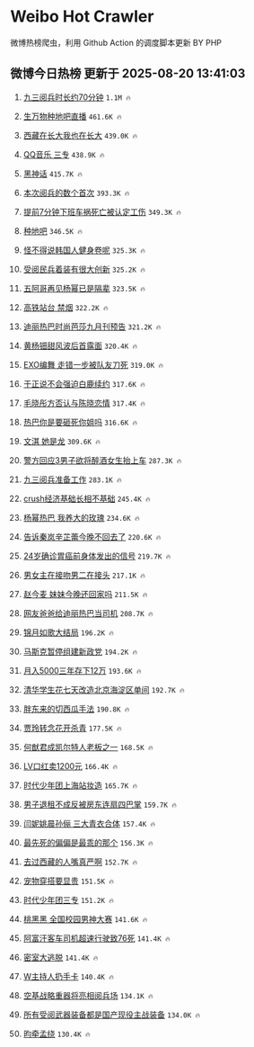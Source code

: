 # Weibo Hot Crawler 



微博热榜爬虫，利用 Github Action 的调度脚本更新 BY PHP 


## 微博今日热榜 更新于 2025-08-20 13:41:03 
1. [九三阅兵时长约70分钟](https://s.weibo.com/weibo?q=%23%E4%B9%9D%E4%B8%89%E9%98%85%E5%85%B5%E6%97%B6%E9%95%BF%E7%BA%A670%E5%88%86%E9%92%9F%23&t=31&band_rank=1&Refer=top) `1.1M 🔥` 

1. [生万物种地吧直播](https://s.weibo.com/weibo?q=%23%E7%94%9F%E4%B8%87%E7%89%A9%E7%A7%8D%E5%9C%B0%E5%90%A7%E7%9B%B4%E6%92%AD%23&t=31&band_rank=2&Refer=top) `461.6K 🔥` 

1. [西藏在长大我也在长大](https://s.weibo.com/weibo?q=%23%E8%A5%BF%E8%97%8F%E5%9C%A8%E9%95%BF%E5%A4%A7%E6%88%91%E4%B9%9F%E5%9C%A8%E9%95%BF%E5%A4%A7%23&t=31&band_rank=3&Refer=top) `439.0K 🔥` 

1. [QQ音乐 三专](https://s.weibo.com/weibo?q=QQ%E9%9F%B3%E4%B9%90%20%E4%B8%89%E4%B8%93&t=31&band_rank=4&Refer=top) `438.9K 🔥` 

1. [黑神话](https://s.weibo.com/weibo?q=%23%E9%BB%91%E7%A5%9E%E8%AF%9D%23&t=31&band_rank=5&Refer=top) `415.7K 🔥` 

1. [本次阅兵的数个首次](https://s.weibo.com/weibo?q=%23%E6%9C%AC%E6%AC%A1%E9%98%85%E5%85%B5%E7%9A%84%E6%95%B0%E4%B8%AA%E9%A6%96%E6%AC%A1%23&t=31&band_rank=6&Refer=top) `393.3K 🔥` 

1. [提前7分钟下班车祸死亡被认定工伤](https://s.weibo.com/weibo?q=%23%E6%8F%90%E5%89%8D7%E5%88%86%E9%92%9F%E4%B8%8B%E7%8F%AD%E8%BD%A6%E7%A5%B8%E6%AD%BB%E4%BA%A1%E8%A2%AB%E8%AE%A4%E5%AE%9A%E5%B7%A5%E4%BC%A4%23&t=31&band_rank=7&Refer=top) `349.3K 🔥` 

1. [种地吧](https://s.weibo.com/weibo?q=%E7%A7%8D%E5%9C%B0%E5%90%A7&t=31&band_rank=8&Refer=top) `346.5K 🔥` 

1. [怪不得说韩国人健身卷呢](https://s.weibo.com/weibo?q=%E6%80%AA%E4%B8%8D%E5%BE%97%E8%AF%B4%E9%9F%A9%E5%9B%BD%E4%BA%BA%E5%81%A5%E8%BA%AB%E5%8D%B7%E5%91%A2&t=31&band_rank=9&Refer=top) `325.3K 🔥` 

1. [受阅民兵着装有很大创新](https://s.weibo.com/weibo?q=%23%E5%8F%97%E9%98%85%E6%B0%91%E5%85%B5%E7%9D%80%E8%A3%85%E6%9C%89%E5%BE%88%E5%A4%A7%E5%88%9B%E6%96%B0%23&t=31&band_rank=10&Refer=top) `325.2K 🔥` 

1. [五阿哥再见杨幂已是隔辈](https://s.weibo.com/weibo?q=%E4%BA%94%E9%98%BF%E5%93%A5%E5%86%8D%E8%A7%81%E6%9D%A8%E5%B9%82%E5%B7%B2%E6%98%AF%E9%9A%94%E8%BE%88&t=31&band_rank=11&Refer=top) `323.5K 🔥` 

1. [高铁站台 禁烟](https://s.weibo.com/weibo?q=%E9%AB%98%E9%93%81%E7%AB%99%E5%8F%B0%20%E7%A6%81%E7%83%9F&t=31&band_rank=12&Refer=top) `322.2K 🔥` 

1. [迪丽热巴时尚芭莎九月刊预告](https://s.weibo.com/weibo?q=%23%E8%BF%AA%E4%B8%BD%E7%83%AD%E5%B7%B4%E6%97%B6%E5%B0%9A%E8%8A%AD%E8%8E%8E%E4%B9%9D%E6%9C%88%E5%88%8A%E9%A2%84%E5%91%8A%23&t=31&band_rank=13&Refer=top) `321.2K 🔥` 

1. [黄杨钿甜风波后首露面](https://s.weibo.com/weibo?q=%23%E9%BB%84%E6%9D%A8%E9%92%BF%E7%94%9C%E9%A3%8E%E6%B3%A2%E5%90%8E%E9%A6%96%E9%9C%B2%E9%9D%A2%23&t=31&band_rank=14&Refer=top) `320.4K 🔥` 

1. [EXO编舞 走错一步被队友刀死](https://s.weibo.com/weibo?q=EXO%E7%BC%96%E8%88%9E%20%E8%B5%B0%E9%94%99%E4%B8%80%E6%AD%A5%E8%A2%AB%E9%98%9F%E5%8F%8B%E5%88%80%E6%AD%BB&t=31&band_rank=15&Refer=top) `319.0K 🔥` 

1. [于正说不会强迫白鹿续约](https://s.weibo.com/weibo?q=%23%E4%BA%8E%E6%AD%A3%E8%AF%B4%E4%B8%8D%E4%BC%9A%E5%BC%BA%E8%BF%AB%E7%99%BD%E9%B9%BF%E7%BB%AD%E7%BA%A6%23&t=31&band_rank=16&Refer=top) `317.6K 🔥` 

1. [毛晓彤方否认与陈晓恋情](https://s.weibo.com/weibo?q=%23%E6%AF%9B%E6%99%93%E5%BD%A4%E6%96%B9%E5%90%A6%E8%AE%A4%E4%B8%8E%E9%99%88%E6%99%93%E6%81%8B%E6%83%85%23&t=31&band_rank=17&Refer=top) `317.4K 🔥` 

1. [热巴你是要砸死你姐吗](https://s.weibo.com/weibo?q=%23%E7%83%AD%E5%B7%B4%E4%BD%A0%E6%98%AF%E8%A6%81%E7%A0%B8%E6%AD%BB%E4%BD%A0%E5%A7%90%E5%90%97%23&t=31&band_rank=18&Refer=top) `316.6K 🔥` 

1. [文淇 她是龙](https://s.weibo.com/weibo?q=%E6%96%87%E6%B7%87%20%E5%A5%B9%E6%98%AF%E9%BE%99&t=31&band_rank=19&Refer=top) `309.6K 🔥` 

1. [警方回应3男子欲将醉酒女生抬上车](https://s.weibo.com/weibo?q=%23%E8%AD%A6%E6%96%B9%E5%9B%9E%E5%BA%943%E7%94%B7%E5%AD%90%E6%AC%B2%E5%B0%86%E9%86%89%E9%85%92%E5%A5%B3%E7%94%9F%E6%8A%AC%E4%B8%8A%E8%BD%A6%23&t=31&band_rank=20&Refer=top) `287.3K 🔥` 

1. [九三阅兵准备工作](https://s.weibo.com/weibo?q=%23%E4%B9%9D%E4%B8%89%E9%98%85%E5%85%B5%E5%87%86%E5%A4%87%E5%B7%A5%E4%BD%9C%23&t=31&band_rank=21&Refer=top) `283.1K 🔥` 

1. [crush经济基础长相不基础](https://s.weibo.com/weibo?q=crush%E7%BB%8F%E6%B5%8E%E5%9F%BA%E7%A1%80%E9%95%BF%E7%9B%B8%E4%B8%8D%E5%9F%BA%E7%A1%80&t=31&band_rank=22&Refer=top) `245.4K 🔥` 

1. [杨幂热巴 我养大的玫瑰](https://s.weibo.com/weibo?q=%E6%9D%A8%E5%B9%82%E7%83%AD%E5%B7%B4%20%E6%88%91%E5%85%BB%E5%A4%A7%E7%9A%84%E7%8E%AB%E7%91%B0&t=31&band_rank=23&Refer=top) `234.6K 🔥` 

1. [告诉秦岚辛芷蕾今晚不回去了](https://s.weibo.com/weibo?q=%E5%91%8A%E8%AF%89%E7%A7%A6%E5%B2%9A%E8%BE%9B%E8%8A%B7%E8%95%BE%E4%BB%8A%E6%99%9A%E4%B8%8D%E5%9B%9E%E5%8E%BB%E4%BA%86&t=31&band_rank=24&Refer=top) `220.6K 🔥` 

1. [24岁确诊胃癌前身体发出的信号](https://s.weibo.com/weibo?q=24%E5%B2%81%E7%A1%AE%E8%AF%8A%E8%83%83%E7%99%8C%E5%89%8D%E8%BA%AB%E4%BD%93%E5%8F%91%E5%87%BA%E7%9A%84%E4%BF%A1%E5%8F%B7&t=31&band_rank=25&Refer=top) `219.7K 🔥` 

1. [男女主在接吻男二在接头](https://s.weibo.com/weibo?q=%E7%94%B7%E5%A5%B3%E4%B8%BB%E5%9C%A8%E6%8E%A5%E5%90%BB%E7%94%B7%E4%BA%8C%E5%9C%A8%E6%8E%A5%E5%A4%B4&t=31&band_rank=26&Refer=top) `217.1K 🔥` 

1. [赵今麦 妹妹今晚还回家吗](https://s.weibo.com/weibo?q=%E8%B5%B5%E4%BB%8A%E9%BA%A6%20%E5%A6%B9%E5%A6%B9%E4%BB%8A%E6%99%9A%E8%BF%98%E5%9B%9E%E5%AE%B6%E5%90%97&t=31&band_rank=27&Refer=top) `211.5K 🔥` 

1. [网友爸爸给迪丽热巴当司机](https://s.weibo.com/weibo?q=%23%E7%BD%91%E5%8F%8B%E7%88%B8%E7%88%B8%E7%BB%99%E8%BF%AA%E4%B8%BD%E7%83%AD%E5%B7%B4%E5%BD%93%E5%8F%B8%E6%9C%BA%23&t=31&band_rank=28&Refer=top) `208.7K 🔥` 

1. [锦月如歌大结局](https://s.weibo.com/weibo?q=%E9%94%A6%E6%9C%88%E5%A6%82%E6%AD%8C%E5%A4%A7%E7%BB%93%E5%B1%80&t=31&band_rank=29&Refer=top) `196.2K 🔥` 

1. [马斯克暂停组建新政党](https://s.weibo.com/weibo?q=%23%E9%A9%AC%E6%96%AF%E5%85%8B%E6%9A%82%E5%81%9C%E7%BB%84%E5%BB%BA%E6%96%B0%E6%94%BF%E5%85%9A%23&t=31&band_rank=30&Refer=top) `194.2K 🔥` 

1. [月入5000三年存下12万](https://s.weibo.com/weibo?q=%E6%9C%88%E5%85%A55000%E4%B8%89%E5%B9%B4%E5%AD%98%E4%B8%8B12%E4%B8%87&t=31&band_rank=31&Refer=top) `193.6K 🔥` 

1. [清华学生花七天改造北京海淀区单间](https://s.weibo.com/weibo?q=%E6%B8%85%E5%8D%8E%E5%AD%A6%E7%94%9F%E8%8A%B1%E4%B8%83%E5%A4%A9%E6%94%B9%E9%80%A0%E5%8C%97%E4%BA%AC%E6%B5%B7%E6%B7%80%E5%8C%BA%E5%8D%95%E9%97%B4&t=31&band_rank=32&Refer=top) `192.7K 🔥` 

1. [胖东来的切西瓜手法](https://s.weibo.com/weibo?q=%23%E8%83%96%E4%B8%9C%E6%9D%A5%E7%9A%84%E5%88%87%E8%A5%BF%E7%93%9C%E6%89%8B%E6%B3%95%23&t=31&band_rank=33&Refer=top) `190.8K 🔥` 

1. [贾玲转念花开杀青](https://s.weibo.com/weibo?q=%23%E8%B4%BE%E7%8E%B2%E8%BD%AC%E5%BF%B5%E8%8A%B1%E5%BC%80%E6%9D%80%E9%9D%92%23&t=31&band_rank=34&Refer=top) `177.5K 🔥` 

1. [何猷君成凯尔特人老板之一](https://s.weibo.com/weibo?q=%23%E4%BD%95%E7%8C%B7%E5%90%9B%E6%88%90%E5%87%AF%E5%B0%94%E7%89%B9%E4%BA%BA%E8%80%81%E6%9D%BF%E4%B9%8B%E4%B8%80%23&t=31&band_rank=35&Refer=top) `168.5K 🔥` 

1. [LV口红卖1200元](https://s.weibo.com/weibo?q=%23LV%E5%8F%A3%E7%BA%A2%E5%8D%961200%E5%85%83%23&t=31&band_rank=36&Refer=top) `166.4K 🔥` 

1. [时代少年团上海站妆造](https://s.weibo.com/weibo?q=%23%E6%97%B6%E4%BB%A3%E5%B0%91%E5%B9%B4%E5%9B%A2%E4%B8%8A%E6%B5%B7%E7%AB%99%E5%A6%86%E9%80%A0%23&t=31&band_rank=37&Refer=top) `165.7K 🔥` 

1. [男子退租不成反被房东连扇四巴掌](https://s.weibo.com/weibo?q=%23%E7%94%B7%E5%AD%90%E9%80%80%E7%A7%9F%E4%B8%8D%E6%88%90%E5%8F%8D%E8%A2%AB%E6%88%BF%E4%B8%9C%E8%BF%9E%E6%89%87%E5%9B%9B%E5%B7%B4%E6%8E%8C%23&t=31&band_rank=38&Refer=top) `159.7K 🔥` 

1. [闫妮姚晨孙俪 三大青衣合体](https://s.weibo.com/weibo?q=%E9%97%AB%E5%A6%AE%E5%A7%9A%E6%99%A8%E5%AD%99%E4%BF%AA%20%E4%B8%89%E5%A4%A7%E9%9D%92%E8%A1%A3%E5%90%88%E4%BD%93&t=31&band_rank=39&Refer=top) `157.4K 🔥` 

1. [最先死的偏偏是最乖的那个](https://s.weibo.com/weibo?q=%E6%9C%80%E5%85%88%E6%AD%BB%E7%9A%84%E5%81%8F%E5%81%8F%E6%98%AF%E6%9C%80%E4%B9%96%E7%9A%84%E9%82%A3%E4%B8%AA&t=31&band_rank=40&Refer=top) `156.3K 🔥` 

1. [去过西藏的人嘴真严啊](https://s.weibo.com/weibo?q=%E5%8E%BB%E8%BF%87%E8%A5%BF%E8%97%8F%E7%9A%84%E4%BA%BA%E5%98%B4%E7%9C%9F%E4%B8%A5%E5%95%8A&t=31&band_rank=41&Refer=top) `152.7K 🔥` 

1. [宠物穿搭要显贵](https://s.weibo.com/weibo?q=%E5%AE%A0%E7%89%A9%E7%A9%BF%E6%90%AD%E8%A6%81%E6%98%BE%E8%B4%B5&t=31&band_rank=42&Refer=top) `151.5K 🔥` 

1. [时代少年团三专](https://s.weibo.com/weibo?q=%E6%97%B6%E4%BB%A3%E5%B0%91%E5%B9%B4%E5%9B%A2%E4%B8%89%E4%B8%93&t=31&band_rank=43&Refer=top) `151.2K 🔥` 

1. [桃黑黑 全国校园男神大赛](https://s.weibo.com/weibo?q=%E6%A1%83%E9%BB%91%E9%BB%91%20%E5%85%A8%E5%9B%BD%E6%A0%A1%E5%9B%AD%E7%94%B7%E7%A5%9E%E5%A4%A7%E8%B5%9B&t=31&band_rank=44&Refer=top) `141.6K 🔥` 

1. [阿富汗客车司机超速行驶致76死](https://s.weibo.com/weibo?q=%23%E9%98%BF%E5%AF%8C%E6%B1%97%E5%AE%A2%E8%BD%A6%E5%8F%B8%E6%9C%BA%E8%B6%85%E9%80%9F%E8%A1%8C%E9%A9%B6%E8%87%B476%E6%AD%BB%23&t=31&band_rank=45&Refer=top) `141.4K 🔥` 

1. [密室大逃脱](https://s.weibo.com/weibo?q=%E5%AF%86%E5%AE%A4%E5%A4%A7%E9%80%83%E8%84%B1&t=31&band_rank=46&Refer=top) `141.4K 🔥` 

1. [W主持人扔手卡](https://s.weibo.com/weibo?q=W%E4%B8%BB%E6%8C%81%E4%BA%BA%E6%89%94%E6%89%8B%E5%8D%A1&t=31&band_rank=47&Refer=top) `140.4K 🔥` 

1. [空基战略重器将亮相阅兵场](https://s.weibo.com/weibo?q=%23%E7%A9%BA%E5%9F%BA%E6%88%98%E7%95%A5%E9%87%8D%E5%99%A8%E5%B0%86%E4%BA%AE%E7%9B%B8%E9%98%85%E5%85%B5%E5%9C%BA%23&t=31&band_rank=48&Refer=top) `134.1K 🔥` 

1. [所有受阅武器装备都是国产现役主战装备](https://s.weibo.com/weibo?q=%23%E6%89%80%E6%9C%89%E5%8F%97%E9%98%85%E6%AD%A6%E5%99%A8%E8%A3%85%E5%A4%87%E9%83%BD%E6%98%AF%E5%9B%BD%E4%BA%A7%E7%8E%B0%E5%BD%B9%E4%B8%BB%E6%88%98%E8%A3%85%E5%A4%87%23&t=31&band_rank=49&Refer=top) `134.0K 🔥` 

1. [昀牵孟绕](https://s.weibo.com/weibo?q=%23%E6%98%80%E7%89%B5%E5%AD%9F%E7%BB%95%23&t=31&band_rank=50&Refer=top) `130.4K 🔥` 

